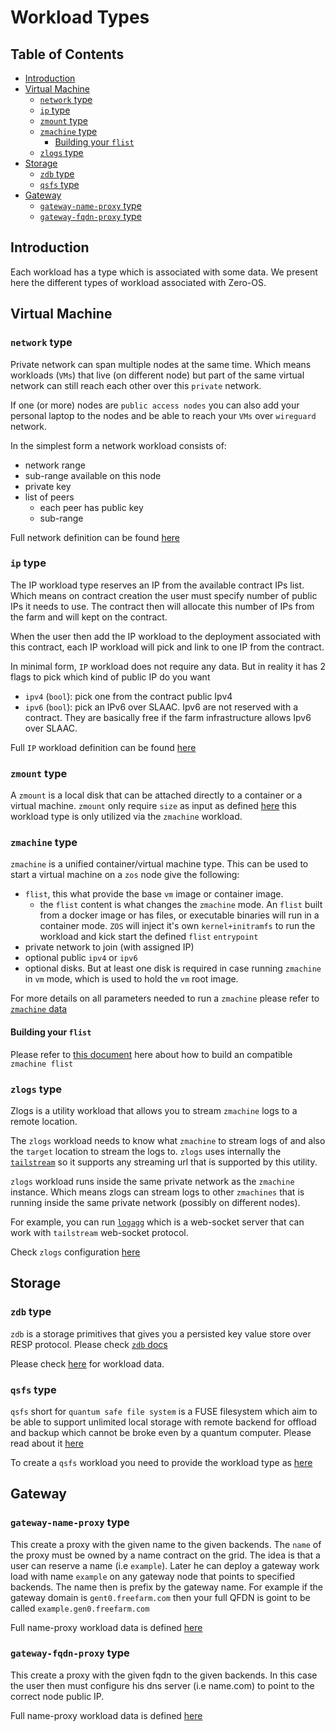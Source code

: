 <h1> Workload Types </h1>

<h2> Table of Contents </h2>

- [Introduction](#introduction)
- [Virtual Machine](#virtual-machine)
  - [`network` type](#network-type)
  - [`ip` type](#ip-type)
  - [`zmount` type](#zmount-type)
  - [`zmachine` type](#zmachine-type)
    - [Building your `flist`](#building-your-flist)
  - [`zlogs` type](#zlogs-type)
- [Storage](#storage)
  - [`zdb` type](#zdb-type)
  - [`qsfs` type](#qsfs-type)
- [Gateway](#gateway)
  - [`gateway-name-proxy` type](#gateway-name-proxy-type)
  - [`gateway-fqdn-proxy` type](#gateway-fqdn-proxy-type)

## Introduction

Each workload has a type which is associated with some data. We present here the different types of workload associated with Zero-OS.

## Virtual Machine

### `network` type
Private network can span multiple nodes at the same time. Which means workloads (`VMs`) that live (on different node) but part of the same virtual network can still reach each other over this `private` network.

If one (or more) nodes are `public access nodes` you can also add your personal laptop to the nodes and be able to reach your `VMs` over `wireguard` network.

In the simplest form a network workload consists of:
- network range
- sub-range available on this node
- private key
- list of peers
  - each peer has public key
  - sub-range

Full network definition can be found [here](https://github.com/threefoldtech/zos/blob/main/pkg/gridtypes/zos/network.go)

### `ip` type
The IP workload type reserves an IP from the available contract IPs list. Which means on contract creation the user must specify number of public IPs it needs to use. The contract then will allocate this number of IPs from the farm and will kept on the contract.

When the user then add the IP workload to the deployment associated with this contract, each IP workload will pick and link to one IP from the contract.

In minimal form, `IP` workload does not require any data. But in reality it has 2 flags to pick which kind of public IP do you want

- `ipv4` (`bool`): pick one from the contract public Ipv4
- `ipv6` (`bool`): pick an IPv6 over SLAAC. Ipv6 are not reserved with a contract. They are basically free if the farm infrastructure allows Ipv6 over SLAAC.

Full `IP` workload definition can be found [here](https://github.com/threefoldtech/zos/blob/main/pkg/gridtypes/zos/ipv4.go)

### `zmount` type
A `zmount` is a local disk that can be attached directly to a container or a virtual machine. `zmount` only require `size` as input as defined [here](https://github.com/threefoldtech/zos/blob/main/pkg/gridtypes/zos/zmount.go) this workload type is only utilized via the `zmachine` workload.

### `zmachine` type

`zmachine` is a unified container/virtual machine type. This can be used to start a virtual machine on a `zos` node give the following:
- `flist`, this what provide the base `vm` image or container image.
  - the `flist` content is what changes the `zmachine` mode. An `flist` built from a docker image or has files, or executable binaries will run in a container mode. `ZOS` will inject it's own `kernel+initramfs` to run the workload and kick start the defined `flist` `entrypoint`
- private network to join (with assigned IP)
- optional public `ipv4` or `ipv6`
- optional disks. But at least one disk is required in case running `zmachine` in `vm` mode, which is used to hold the `vm` root image.

For more details on all parameters needed to run a `zmachine` please refer to [`zmachine` data](https://github.com/threefoldtech/zos/blob/main/pkg/gridtypes/zos/zmachine.go)

#### Building your `flist`

Please refer to [this document](../manual.md) here about how to build an compatible `zmachine flist`

### `zlogs` type

Zlogs is a utility workload that allows you to stream `zmachine` logs to a remote location.

The `zlogs` workload needs to know what `zmachine` to stream logs of and also the `target` location to stream the logs to. `zlogs` uses internally the [`tailstream`](https://github.com/threefoldtech/tailstream) so it supports any streaming url that is supported by this utility.

`zlogs` workload runs inside the same private network as the `zmachine` instance. Which means zlogs can stream logs to other `zmachines` that is running inside the same private network (possibly on different nodes).

For example, you can run [`logagg`](https://github.com/threefoldtech/logagg) which is a web-socket server that can work with `tailstream` web-socket protocol.

Check `zlogs` configuration [here](https://github.com/threefoldtech/zos/blob/main/pkg/gridtypes/zos/zlogs.go)

## Storage

### `zdb` type
`zdb` is a storage primitives that gives you a persisted key value store over RESP protocol. Please check [`zdb` docs](https://github.com/threefoldtech/0-db)

Please check [here](https://github.com/threefoldtech/zos/blob/main/pkg/zdb/zdb.go) for workload data.

### `qsfs` type

`qsfs` short for `quantum safe file system` is a FUSE filesystem which aim to be able to support unlimited local storage with remote backend for offload and backup which cannot be broke even by a quantum computer. Please read about it [here](https://github.com/threefoldtech/quantum-storage)

To create a `qsfs` workload you need to provide the workload type as [here](https://github.com/threefoldtech/zos/blob/main/pkg/qsfsd/qsfs.go)

## Gateway

### `gateway-name-proxy` type

This create a proxy with the given name to the given backends. The `name` of the proxy must be owned by a name contract on the grid. The idea is that a user can reserve a name (i.e `example`). Later he can deploy a gateway work load with name `example` on any gateway node that points to specified backends. The name then is prefix by the gateway name. For example if the gateway domain is `gent0.freefarm.com` then your full QFDN is goint to be called `example.gen0.freefarm.com`

Full name-proxy workload data is defined [here](https://github.com/threefoldtech/zos/blob/main/pkg/gridtypes/zos/gw_name.go)

### `gateway-fqdn-proxy` type

This create a proxy with the given fqdn to the given backends. In this case the user then must configure his dns server (i.e name.com) to point to the correct node public IP.

Full name-proxy workload data is defined [here](https://github.com/threefoldtech/zos/blob/main/pkg/gridtypes/zos/gw_fqdn.go)
